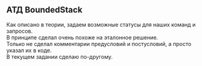 ## АТД BoundedStack

Как описано в теории, задаем возможные статусы для наших команд и запросов.  
В принципе сделал очень похоже на эталонное решение.  
Только не сделал комментарии предусловий и постусловий, а просто указал их в коде.   
В текущем задании сделаю по-другому.